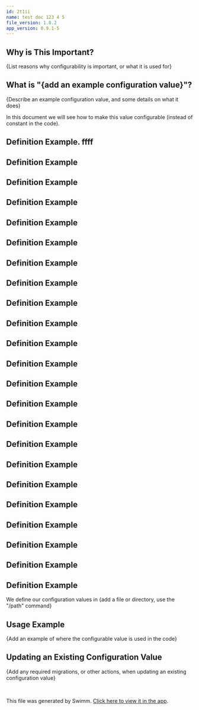 ```yaml
---
id: 2t1ii
name: test doc 123 4 5
file_version: 1.0.2
app_version: 0.9.1-5
---
```


## Why is This Important?

{List reasons why configurability is important, or what it is used for}

## What is "{add an example configuration value}"?

{Describe an example configuration value, and some details on what it does}

In this document we will see how to make this value configurable (instead of constant in the code).

## Definition Example. ffff

## Definition Example

## Definition Example

## Definition Example

## Definition Example

## Definition Example

## Definition Example

## Definition Example

## Definition Example

## Definition Example

## Definition Example

## Definition Example

## Definition Example

## Definition Example

## Definition Example

## Definition Example

## Definition Example

## Definition Example

## Definition Example

## Definition Example

## Definition Example

## Definition Example

## Definition Example




We define our configuration values in {add a file or directory, use the "/path" command}

## Usage Example

{Add an example of where the configurable value is used in the code}

## Updating an Existing Configuration Value

{Add any required migrations, or other actions, when updating an existing configuration value}

<br/>

This file was generated by Swimm. [Click here to view it in the app](http://localhost:5000/repos/Z2l0aHViJTNBJTNBdDElM0ElM0FlcmFuLXN3aW1t/docs/2t1ii).